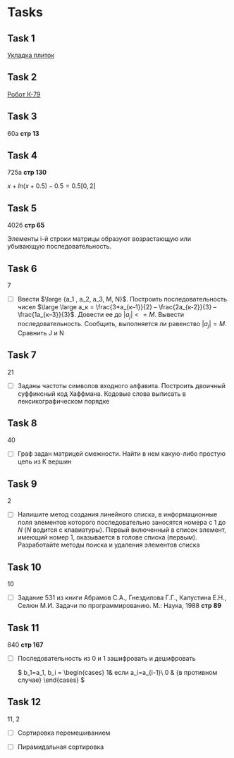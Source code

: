 # Tasks

##  Task 1

[Укладка плиток](https://acmp.ru/index.asp?main=task&id_task=343)

## Task 2

[Робот К-79](https://acmp.ru/index.asp?main=task&id_task=235)

## Task 3

60а **cтр 13**

## Task 4

725а **стр 130**

$x+ln(x+0.5)-0.5=0.5 [0,2]$

## Task 5

402б **стр 65**

Элементы i-й строки матрицы образуют возрастающую или убывающую последовательность.

## Task 6

7

- [ ] Ввести $\large {а_1 , а_2, а_3, М, N}$. Построить последовательность чисел $\large \large а_к = \frac{3*а_{к–1}}{2} – \frac{2а_{к-2}}{3} – \frac{1а_{к–3}}{3}$. Довести ее до $|a_j|<=M$. Вывести последовательность. Сообщить, выполняется ли равенство $|a_j|=M$. Сравнить J и N

## Task 7

21

- [ ] Заданы частоты символов входного алфавита. Построить двоичный суффиксный код Хаффмана. Кодовые слова выписать в лексикографическом порядке

## Task 8

40

- [ ] Граф задан матрицей смежности. Найти в нем какую-либо простую цепь из K вершин

## Task 9

2

- [ ] Напишите метод создания линейного списка, в информационные поля элементов которого последовательно заносятся номера с 1 до *N* (*N* водится с клавиатуры). Первый включенный в список элемент, имеющий номер 1, оказывается в голове списка (первым). Разработайте методы поиска и удаления элементов списка

## Task 10

10

- [ ] Задание 531 из книги Абрамов С.А., Гнездилова Г.Г., Капустина Е.Н., Селюн М.И. Задачи по программированию. М.: Наука, 1988 **стр 89**

## Task 11

840 **стр 167**

- [ ] Последовательность из 0 и 1 зашифровать и дешифровать

  $
  b_1=a_1, b_i = 
   \begin{cases}
    1& если a_i=a_{i-1}\\
    0 & {в противном случае}
   \end{cases}
  $

  

## Task 12

11, 2

- [ ] Сортировка перемешиванием
- [ ] Пирамидальная сортировка

